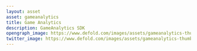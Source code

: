 ```yaml
---
layout: asset
asset: gameanalytics
title: Game Analytics
description: GameAnalytics SDK
opengraph_image: https://www.defold.com/images/assets/gameanalytics-thumb.png
twitter_image: https://www.defold.com/images/assets/gameanalytics-thumb.png
---
```

